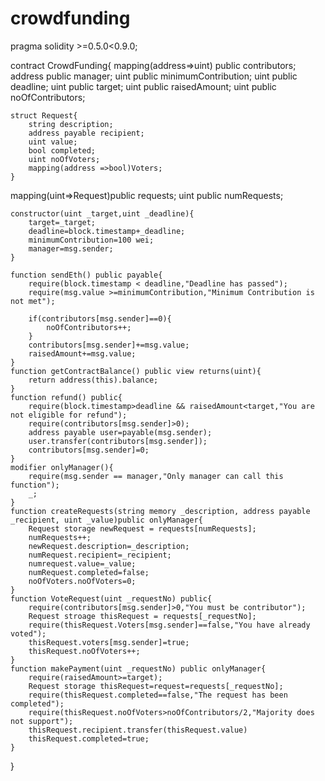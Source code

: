 # crowdfunding
pragma solidity >=0.5.0<0.9.0;

contract CrowdFunding{
    mapping(address=>uint) public contributors;
    address public manager;
    uint public minimumContribution;
    uint public deadline;
    uint public target;
    uint public raisedAmount;
    uint public noOfContributors;


    struct Request{
        string description;
        address payable recipient;
        uint value;
        bool completed;
        uint noOfVoters;
        mapping(address =>bool)Voters;
    }
mapping(uint=>Request)public requests;
uint public numRequests;

    constructor(uint _target,uint _deadline){
        target=_target;
        deadline=block.timestamp+_deadline;
        minimumContribution=100 wei;
        manager=msg.sender;
    }

    function sendEth() public payable{
        require(block.timestamp < deadline,"Deadline has passed");
        require(msg.value >=minimumContribution,"Minimum Contribution is not met");

        if(contributors[msg.sender]==0){
            noOfContributors++;
        }
        contributors[msg.sender]+=msg.value;
        raisedAmount+=msg.value;
    }
    function getContractBalance() public view returns(uint){
        return address(this).balance;
    }
    function refund() public{
        require(block.timestamp>deadline && raisedAmount<target,"You are not eligible for refund");
        require(contributors[msg.sender]>0);
        address payable user=payable(msg.sender);
        user.transfer(contributors[msg.sender]);
        contributors[msg.sender]=0;
    }
    modifier onlyManager(){
        require(msg.sender == manager,"Only manager can call this function");
        _;
    }
    function createRequests(string memory _description, address payable _recipient, uint _value)public onlyManager{
        Request storage newRequest = requests[numRequests];
        numRequests++;
        newRequest.description=_description;
        numRequest.recipient=_recipient;
        numrequest.value=_value;
        numRequest.completed=false;
        noOfVoters.noOfVoters=0;
    }
    function VoteRequest(uint _requestNo) public{
        require(contributors[msg.sender]>0,"You must be contributor");
        Request stroage thisRequest = requests[_requestNo];
        require(thisRequest.Voters[msg.sender]==false,"You have already voted");
        thisRequest.voters[msg.sender]=true;
        thisRequest.noOfVoters++;
    }
    function makePayment(uint _requestNo) public onlyManager{
        require(raisedAmount>=target);
        Request storage thisRequest=request=requests[_requestNo];
        require(thisRequest.completed==false,"The request has been completed");
        require(thisRequest.noOfVoters>noOfContributors/2,"Majority does not support");
        thisRequest.recipient.transfer(thisRequest.value)
        thisRequest.completed=true;
    }
}
